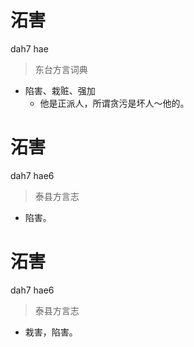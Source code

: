 # 沰害
dah7 hae
> 东台方言词典
- 陷害、栽赃、强加
  - 他是正派人，所谓贪污是坏人～他的。

# 沰害
dah7 hae6
> 泰县方言志
- 陷害。

# 沰害
dah7 hae6
> 泰县方言志
- 栽害，陷害。
